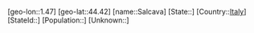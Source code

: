 ﻿---
location: [44.42,1.47]
type: City
tags:
- geo/City


SpocWebEntityId: 33880
isDeleted: false
confidential: public

---
[geo-lon::1.47]
[geo-lat::44.42]
[name::Salcava]
[State::]
[Country::[Italy](geo/Continent/Europe/Italy.md)]
[StateId::]
[Population::]
[Unknown::]

